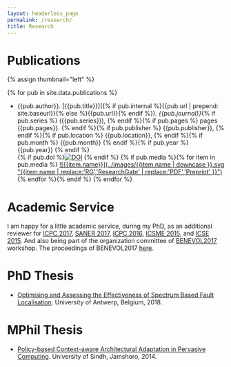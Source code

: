 ```yaml
---
layout: headerless_page
permalink: /research/
title: Research
---
```

# Publications

{% assign thumbnail="left" %}

{% for pub in site.data.publications %}
* {{pub.author}}.
[{{pub.title}}]({% if pub.internal %}{{pub.url | prepend: site.baseurl}}{% else %}{{pub.url}}{% endif %}).
*{{pub.journal}}*{% if pub.series %} ({{pub.series}}), {% endif %}{% if pub.pages %} pages {{pub.pages}}. {% endif %}{% if pub.publisher %} {{pub.publisher}}, {% endif %}{% if pub.location %} {{pub.location}}, {% endif %}{% if pub.month %} {{pub.month}} {% endif %}{% if pub.year %} {{pub.year}} {% endif %}  
{% if pub.doi %}[![DOI](../images/doi.svg "DOI")]({{pub.doi}}) {% endif %} {% if pub.media %}{% for item in pub.media %} [![{{item.name}}](../images/{{item.name | downcase }}.svg "{{item.name | replace:'RG','ResearchGate' | replace:'PDF','Preprint' }}")]({{item.url}}) {% endfor %}{% endif %}
{% endfor %}

# Academic Service

I am happy for a little academic service, during my PhD, as an additional reviewer for [ICPC 2017](https://www.computer.org/csdl/proceedings/icpc/2017/0535/00/0535z015.pdf), [SANER 2017](https://www.computer.org/csdl/proceedings/saner/2017/5501/00/07884601.pdf), [ICPC 2016](https://www.computer.org/csdl/proceedings/icpc/2016/1428/00/07503703.pdf), [ICSME 2015](https://www.computer.org/csdl/proceedings/icsme/2015/7532/00/07332445.pdf), and [ICSE 2015](https://www.computer.org/csdl/proceedings/icse/2015/1934/01/1934z037.pdf).
And also being part of the organization committee of [BENEVOL2017](http://ansymore.uantwerpen.be/events/BENEVOL2017) workshop. The proceedings of BENEVOL2017 [here](http://ceur-ws.org/Vol-2047/).

# PhD Thesis
* [Optimising and Assessing the Effectiveness of Spectrum Based Fault Localisation](../docs/PhD_thesis.pdf).
University of Antwerp, Belgium, 2018.

# MPhil Thesis
* [Policy-based Context-aware Architectural Adaptation in Pervasive Computing](../docs/MPhil_thesis.pdf).
University of Sindh, Jamshoro, 2014.
